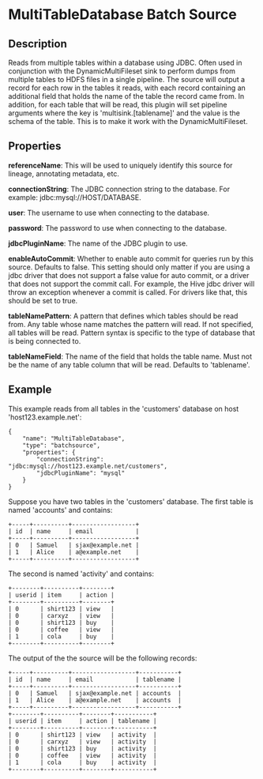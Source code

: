 # MultiTableDatabase Batch Source

Description
-----------

Reads from multiple tables within a database using JDBC. Often used in conjunction with the DynamicMultiFileset sink
to perform dumps from multiple tables to HDFS files in a single pipeline. The source will output a record for each
row in the tables it reads, with each record containing an additional field that holds the name of the table the
record came from. In addition, for each table that will be read, this plugin will set pipeline arguments where the
key is 'multisink.[tablename]' and the value is the schema of the table. This is to make it work with the
DynamicMultiFileset.

Properties
----------

**referenceName**: This will be used to uniquely identify this source for lineage, annotating metadata, etc.

**connectionString**: The JDBC connection string to the database. For example: jdbc:mysql://HOST/DATABASE.

**user**: The username to use when connecting to the database.

**password**: The password to use when connecting to the database.

**jdbcPluginName**: The name of the JDBC plugin to use.

**enableAutoCommit**: Whether to enable auto commit for queries run by this source. Defaults to false.
This setting should only matter if you are using a jdbc driver that does not support a false value for
auto commit, or a driver that does not support the commit call. For example, the Hive jdbc driver will throw
an exception whenever a commit is called. For drivers like that, this should be set to true.

**tableNamePattern**: A pattern that defines which tables should be read from.
Any table whose name matches the pattern will read. If not specified, all tables will be read.
Pattern syntax is specific to the type of database that is being connected to.

**tableNameField**: The name of the field that holds the table name.
Must not be the name of any table column that will be read. Defaults to 'tablename'.

Example
-------

This example reads from all tables in the 'customers' database on host 'host123.example.net':

    {
        "name": "MultiTableDatabase",
        "type": "batchsource",
        "properties": {
            "connectionString": "jdbc:mysql://host123.example.net/customers",
            "jdbcPluginName": "mysql"
        }
    }

Suppose you have two tables in the 'customers' database. The first table is named 'accounts' and contains:

    +-----+----------+------------------+
    | id  | name     | email            |
    +-----+----------+------------------+
    | 0   | Samuel   | sjax@example.net |
    | 1   | Alice    | a@example.net    |
    +-----+----------+------------------+

The second is named 'activity' and contains:

    +--------+----------+--------+
    | userid | item     | action |
    +--------+----------+--------+
    | 0      | shirt123 | view   |
    | 0      | carxyz   | view   |
    | 0      | shirt123 | buy    |
    | 0      | coffee   | view   |
    | 1      | cola     | buy    |
    +--------+----------+--------+

The output of the the source will be the following records:

    +-----+----------+------------------+-----------+
    | id  | name     | email            | tablename |
    +-----+----------+------------------+-----------+
    | 0   | Samuel   | sjax@example.net | accounts  |
    | 1   | Alice    | a@example.net    | accounts  |
    +-----+----------+------------------+-----------+
    +--------+----------+--------+-----------+
    | userid | item     | action | tablename |
    +--------+----------+--------+-----------+
    | 0      | shirt123 | view   | activity  |
    | 0      | carxyz   | view   | activity  |
    | 0      | shirt123 | buy    | activity  |
    | 0      | coffee   | view   | activity  |
    | 1      | cola     | buy    | activity  |
    +--------+----------+--------+-----------+
